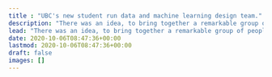 ```yaml
---
title : "UBC's new student run data and machine learning design team."
description: "There was an idea, to bring together a remarkable group of people, to see if they could become something more."
lead: "There was an idea, to bring together a remarkable group of people, to see if they could become something more."
date: 2020-10-06T08:47:36+00:00
lastmod: 2020-10-06T08:47:36+00:00
draft: false
images: []
---
```

